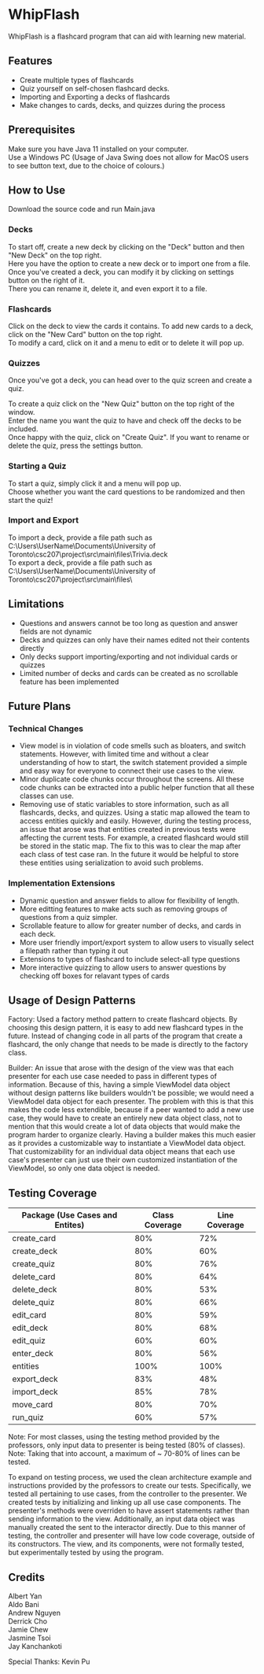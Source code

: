 # WhipFlash
WhipFlash is a flashcard program that can aid with learning new material.

## Features
- Create multiple types of flashcards
- Quiz yourself on self-chosen flashcard decks.
- Importing and Exporting a decks of flashcards
- Make changes to cards, decks, and quizzes during the process

## Prerequisites

Make sure you have Java 11 installed on your computer.\
Use a Windows PC (Usage of Java Swing does not allow for MacOS users to see button text, due to the choice of colours.)

## How to Use

Download the source code and run Main.java

### Decks
To start off, create a new deck by clicking on the "Deck" button and then "New Deck" on the top right.\
Here you have the option to create a new deck or to import one from a file. \
Once you've created a deck, you can modify it by clicking on settings button on the right of it. \
There you can rename it, delete it, and even export it to a file.

### Flashcards

Click on the deck to view the cards it contains. To add new cards to a deck, click on the "New Card" button on the top right.\
To modify a card, click on it and a menu to edit or to delete it will pop up.

### Quizzes

Once you've got a deck, you can head over to the quiz screen and create a quiz.

To create a quiz click on the "New Quiz" button on the top right of the window. \
Enter the name you want the quiz to have and check off the decks to be included. \
Once happy with the quiz, click on "Create Quiz".
If you want to rename or delete the quiz, press the settings button.

### Starting a Quiz
To start a quiz, simply click it and a menu will pop up. \
Choose whether you want the card questions to be randomized and then start the quiz!

### Import and Export

To import a deck, provide a file path such as C:\Users\UserName\Documents\University of Toronto\csc207\project\src\main\files\Trivia.deck \
To export a deck, provide a file path such as C:\Users\UserName\Documents\University of Toronto\csc207\project\src\main\files\

## Limitations
 - Questions and answers cannot be too long as question and answer fields are not dynamic
 - Decks and quizzes can only have their names edited not their contents directly
 - Only decks support importing/exporting and not individual cards or quizzes
 - Limited number of decks and cards can be created as no scrollable feature has been implemented

## Future Plans
### Technical Changes
 - View model is in violation of code smells such as bloaters, and switch statements. However, with limited time and without a clear understanding of how to start, the switch statement provided a simple and easy way for everyone to connect their use cases to the view.
 - Minor duplicate code chunks occur throughout the screens. All these code chunks can be extracted into a public helper function that all these classes can use.
 - Removing use of static variables to store information, such as all flashcards, decks, and quizzes. Using a static map allowed the team to access entities quickly and easily. However, during the testing process, an issue that arose was that entities created in previous tests were affecting the current tests. For example, a created flashcard would still be stored in the static map. The fix to this was to clear the map after each class of test case ran. In the future it would be helpful to store these entities using serialization to avoid such problems.
   
### Implementation Extensions
  - Dynamic question and answer fields to allow for flexibility of length.
  - More editting features to make acts such as removing groups of questions from a quiz simpler.
  - Scrollable feature to allow for greater number of decks, and cards in each deck.
  - More user friendly import/export system to allow users to visually select a filepath rather than typing it out
  - Extensions to types of flashcard to include select-all type questions
  - More interactive quizzing to allow users to answer questions by checking off boxes for relavant types of cards

## Usage of Design Patterns
Factory:
Used a factory method pattern to create flashcard objects. By choosing this design pattern, it is easy to add new flashcard types in the future. Instead of changing
code in all parts of the program that create a flashcard, the only change that needs to be made is directly to the factory class.

Builder:
An issue that arose with the design of the view was that each presenter for each use case needed to pass in different types of information. Because of this, having a simple ViewModel data object without design patterns like builders wouldn't be possible; we would need a ViewModel data object for each presenter. The problem with this is that this makes the code less extendible, because if a peer wanted to add a new use case, they would have to create an entirely new data object class, not to mention that this would create a lot of data objects that would make the program harder to organize clearly. Having a builder makes this much easier as it provides a customizable way to instantiate a ViewModel data object. That customizability for an individual data object means that each use case's presenter can just use their own customized instantiation of the ViewModel, so only one data object is needed.

## Testing Coverage
| Package (Use Cases and Entites)  | Class Coverage | Line Coverage |
| ------------- | ------------- | ------------- |
| create_card  | 80% | 72% |
| create_deck  | 80% | 60% |
| create_quiz  | 80% | 76% |
| delete_card  | 80% | 64% |
| delete_deck  | 80% | 53% |
| delete_quiz  | 80% | 66% |
| edit_card  | 80% | 59% |
| edit_deck  | 80% | 68% |
| edit_quiz  | 60% | 60% |
| enter_deck  | 80% | 56% |
| entities  | 100% | 100% |
| export_deck  | 83% | 48% |
| import_deck  | 85% | 78% |
| move_card  | 80% | 70% |
| run_quiz  | 60% | 57% |

Note: For most classes, using the testing method provided by the professors, only input data to presenter is being tested (80% of classes).
Note: Taking that into account, a maximum of ~ 70-80% of lines can be tested.

To expand on testing process, we used the clean architecture example and instructions provided by the professors to create our tests. Specifically, we tested all pertaining to use cases, from the controller to the presenter. We created tests by initializing and linking up all use case components. The presenter's methods were overriden to have assert statements rather than sending information to the view. Additionally, an input data object was manually created the sent to the interactor directly. Due to this manner of testing, the controller and presenter will have low code coverage, outside of its constructors. The view, and its components, were not formally tested, but experimentally tested by using the program.

## Credits
Albert Yan\
Aldo Bani\
Andrew Nguyen\
Derrick Cho\
Jamie Chew\
Jasmine Tsoi\
Jay Kanchankoti

Special Thanks: Kevin Pu
